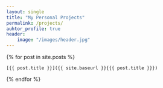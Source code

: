 ```yaml
---
layout: single
title: "My Personal Projects"
permalink: /projects/
auhtor_profile: true 
header:
	image: "/images/header.jpg"
---
```


 {% for post in site.posts %}
  
 	[{{ post.title }}]({{ site.baseurl }}{{{ post.title }}})
 	
{% endfor %}

